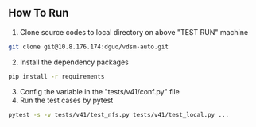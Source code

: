 
## How To Run  

1. Clone source codes to local directory on above "TEST RUN" machine
```bash
git clone git@10.8.176.174:dguo/vdsm-auto.git
```
2. Install the dependency packages
```bash
pip install -r requirements
```
3. Config the variable in the "tests/v41/conf.py" file
4. Run the test cases by pytest
```bash
pytest -s -v tests/v41/test_nfs.py tests/v41/test_local.py ...
```
